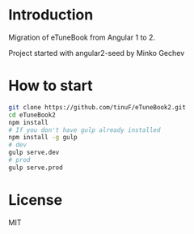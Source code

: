 # Introduction

Migration of eTuneBook from Angular 1 to 2. 

Project started with angular2-seed by Minko Gechev

# How to start

```bash
git clone https://github.com/tinuF/eTuneBook2.git
cd eTuneBook2
npm install
# If you don't have gulp already installed
npm install -g gulp
# dev
gulp serve.dev
# prod
gulp serve.prod
```

# License

MIT
